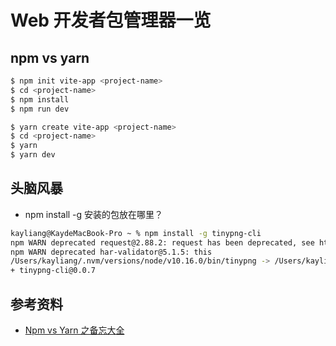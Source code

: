 <!--
 * @Author: your name
 * @Date: 2020-09-19 09:52:58
 * @LastEditTime: 2020-09-23 07:22:00
 * @LastEditors: Please set LastEditors
 * @Description: In User Settings Edit
 * @FilePath: /Notebook/docs/temp/7.npm-vs-yarn.md
-->
# Web 开发者包管理器一览

## npm vs yarn

```sh
$ npm init vite-app <project-name>
$ cd <project-name>
$ npm install
$ npm run dev
```

```sh
$ yarn create vite-app <project-name>
$ cd <project-name>
$ yarn
$ yarn dev
```

## 头脑风暴

- npm install -g 安装的包放在哪里？

```bash
kayliang@KaydeMacBook-Pro ~ % npm install -g tinypng-cli
npm WARN deprecated request@2.88.2: request has been deprecated, see https://github.com/request/request/issues/3142
npm WARN deprecated har-validator@5.1.5: this
/Users/kayliang/.nvm/versions/node/v10.16.0/bin/tinypng -> /Users/kayliang/.nvm/versions/node/v10.16.0/lib/node_modules/tinypng-cli/tinypng-cli.js
+ tinypng-cli@0.0.7
```

## 参考资料

- [Npm vs Yarn 之备忘大全](https://juejin.im/entry/6844903558630866951)